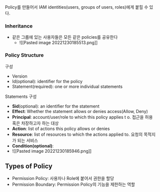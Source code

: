 Policy를 만들어서 IAM identities(users, groups of users, roles)에게 붙힐 수 있다.


### Inheritance
- 같은 그룹에 있는 사용자들은 모든 같은 policies를 공유한다
	- ![[Pasted image 20221230185513.png]]

### Policy Structure
구성
- Version
- Id(optional): identifier for the policy
- Statement(required): one or more individual statements

Statements 구성
- **Sid**(optional): an identifier for the statement
- **Effect**: Whether the statement allows or denies access(Allow, Deny)
- **Principal**: account/user/role to which this policy applies t o. 접근을 허용 혹은 차장하고자 하는 대상
- **Action**: list of actions this policy allows or denies
- **Resource**: list of resources to which the actions applied to. 요청의 목적지가 되는 서비스
- **Condition(optional)**:  
- ![[Pasted image 20221230185946.png]]


## Types of Policy
- Permission Policy: 사용자나 Role에 붙어서 권한을 할당
- Permission Boundary: Permission Policy의 기능을 제한하는 역할